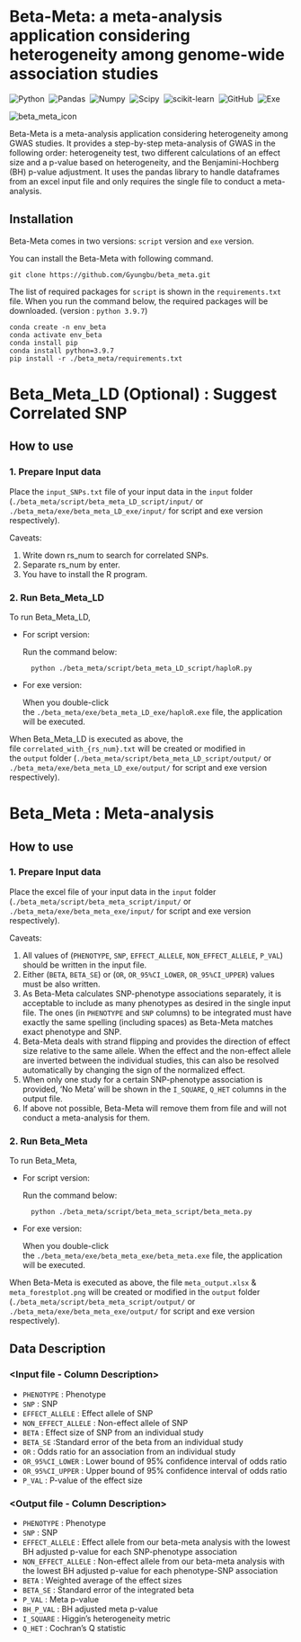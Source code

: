 # Beta-Meta: a meta-analysis application considering heterogeneity among genome-wide association studies

![Python](https://img.shields.io/badge/Python-v3.9.7-blue.svg?style=flat&logo=python)&nbsp;
![Pandas](https://img.shields.io/badge/pandas-v1.4.2-blue.svg?style=flat&logo=pandas)&nbsp;
![Numpy](https://img.shields.io/badge/NumPy-v1.22.4-blue.svg?style=flat&logo=numpy)&nbsp;
![Scipy](https://img.shields.io/badge/SciPy-v1.8.1-blue.svg?style=flat&logo=scipy)&nbsp;
![scikit-learn](https://img.shields.io/badge/scikit--learn-v1.1.2-blue.svg?style=flat&logo=scikit-learn)&nbsp;
![GitHub](https://img.shields.io/badge/GitHub-grey.svg?style=flat&logo=github)&nbsp;
![Exe](https://img.shields.io/badge/exe-grey.svg?style=flat&logo=exe)&nbsp;

![beta_meta_icon](https://user-images.githubusercontent.com/106565330/177929679-992af204-532d-4a59-8330-27c37ed96208.png)

Beta-Meta is a meta-analysis application considering heterogeneity among GWAS studies. It provides a step-by-step meta-analysis of GWAS in the following order: heterogeneity test, two different calculations of an effect size and a p-value based on heterogeneity, and the Benjamini-Hochberg (BH) p-value adjustment. It uses the pandas library to handle dataframes from an excel input file and only requires the single file to conduct a meta-analysis.

## Installation

Beta-Meta comes in two versions: `script` version and `exe` version.

You can install the Beta-Meta with following command.
	
	git clone https://github.com/Gyungbu/beta_meta.git

The list of required packages for `script` is shown in the `requirements.txt` file. When you run the command below, the required packages will be downloaded. (version : `python 3.9.7`)
	
	conda create -n env_beta
	conda activate env_beta
	conda install pip  
	conda install python=3.9.7
	pip install -r ./beta_meta/requirements.txt

# Beta_Meta_LD (Optional) : Suggest Correlated SNP
## How to use

### 1. Prepare Input data
Place the `input_SNPs.txt` file of your input data in the `input` folder (`./beta_meta/script/beta_meta_LD_script/input/` or `./beta_meta/exe/beta_meta_LD_exe/input/` for script and exe version respectively).

Caveats: 

1. Write down rs_num to search for correlated SNPs.
2. Separate rs_num by enter.
3. You have to install the R program. 

### 2. Run Beta_Meta_LD
To run Beta_Meta_LD,

- For script version:
    
    Run the command below:

		python ./beta_meta/script/beta_meta_LD_script/haploR.py
    
- For exe version:
    
    When you double-click the `./beta_meta/exe/beta_meta_LD_exe/haploR.exe` file, the application will be executed.

When Beta_Meta_LD is executed as above, the file `correlated_with_{rs_num}.txt` will be created or modified in the `output` folder (`./beta_meta/script/beta_meta_LD_script/output/` or `./beta_meta/exe/beta_meta_LD_exe/output/` for script and exe version respectively).

# Beta_Meta : Meta-analysis 
## How to use

### 1. Prepare Input data
Place the excel file of your input data in the `input` folder (`./beta_meta/script/beta_meta_script/input/` or `./beta_meta/exe/beta_meta_exe/input/` for script and exe version respectively).

Caveats: 

1. All values of (`PHENOTYPE`, `SNP`, `EFFECT_ALLELE`, `NON_EFFECT_ALLELE`, `P_VAL`) should be written in the input file.
2. Either (`BETA`, `BETA_SE`) or (`OR`, `OR_95%CI_LOWER`, `OR_95%CI_UPPER`) values must be also written.
3. As Beta-Meta calculates SNP-phenotype associations separately, it is acceptable to include as many phenotypes as desired in the single input file. The ones (in `PHENOTYPE` and `SNP` columns) to be integrated must have exactly the same spelling (including spaces) as Beta-Meta matches exact phenotype and SNP.
4. Beta-Meta deals with strand flipping and provides the direction of effect size relative to the same allele. When the effect and the non-effect allele are inverted between the individual studies, this can also be resolved automatically by changing the sign of the normalized effect.
5. When only one study for a certain SNP-phenotype association is provided, ‘No Meta’ will be shown in the `I_SQUARE`, `Q_HET` columns in the output file.
6. If above not possible, Beta-Meta will remove them from file and will not conduct a meta-analysis for them.

### 2. Run Beta_Meta
To run Beta_Meta,

- For script version:
    
    Run the command below:

		python ./beta_meta/script/beta_meta_script/beta_meta.py
    
- For exe version:
    
    When you double-click the `./beta_meta/exe/beta_meta_exe/beta_meta.exe` file, the application will be executed.
    

When Beta-Meta is executed as above, the file `meta_output.xlsx` & `meta_forestplot.png` will be created or modified in the `output` folder (`./beta_meta/script/beta_meta_script/output/` or `./beta_meta/exe/beta_meta_exe/output/` for script and exe version respectively).

## Data Description

### <Input file - Column Description>

* `PHENOTYPE` : Phenotype 	
* `SNP` : SNP 
* `EFFECT_ALLELE` : Effect allele of SNP	
* `NON_EFFECT_ALLELE` : Non-effect allele of SNP	
* `BETA` : Effect size of SNP from an individual study
* `BETA_SE` :Standard error of the beta from an individual study	
* `OR` : Odds ratio for an association from an individual study	
* `OR_95%CI_LOWER` : Lower bound of 95% confidence interval of odds ratio	
* `OR_95%CI_UPPER` : Upper bound of 95% confidence interval of odds ratio 	
* `P_VAL` : P-value of the effect size

### <Output file - Column Description>
	
* `PHENOTYPE` : Phenotype
* `SNP` : SNP 
* `EFFECT_ALLELE` : Effect allele from our beta-meta analysis with the lowest BH adjusted p-value for each SNP-phenotype association
* `NON_EFFECT_ALLELE` : Non-effect allele from our beta-meta analysis with the lowest BH adjusted p-value for each phenotype-SNP association
* `BETA` : Weighted average of the effect sizes
* `BETA_SE` : Standard error of the integrated beta
* `P_VAL` : Meta p-value
* `BH_P_VAL` : BH adjusted meta p-value
* `I_SQUARE` : Higgin’s heterogeneity metric
* `Q_HET` : Cochran’s Q statistic
